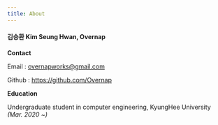 ```yaml
---
title: About
---
```


#### 김승환 Kim Seung Hwan, Overnap

**Contact**

Email : overnapworks@gmail.com

Github : https://github.com/Overnap

**Education**

Undergraduate student in computer engineering, KyungHee University *(Mar. 2020 ~)*

